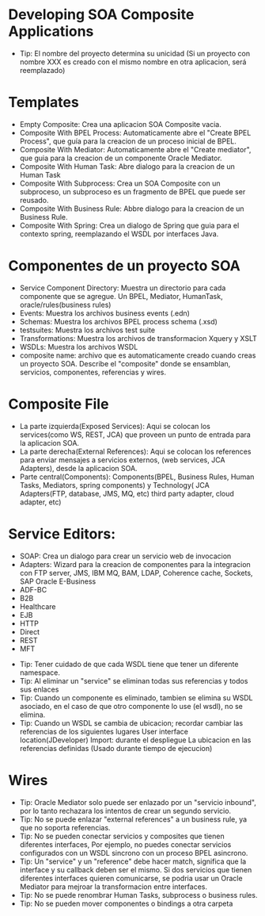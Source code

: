 # Developing SOA Composite Applications

- Tip: El nombre del proyecto determina su unicidad (Si un proyecto con nombre XXX
       es creado con el mismo nombre en otra aplicacion, será reemplazado)
# Templates

 * Empty Composite: Crea una aplicacion SOA Composite vacia.
 * Composite With BPEL Process: Automaticamente abre el "Create BPEL Process", que 
                                guía para la creacion de un proceso inicial de BPEL.
 * Composite With Mediator: Automaticamente abre el "Create mediator", que guia 
                            para la creacion de un componente Oracle Mediator.
 * Composite With Human Task: Abre dialogo para la creacion de un Human Task
 * Composite With Subprocess: Crea un SOA Composite con un subproceso, un subproceso
                              es un fragmento de BPEL que puede ser reusado.
 * Composite With Business Rule: Abbre dialogo para la creacion de un Business Rule.
 * Composite With Spring: Crea un dialogo de Spring que guia para el contexto spring,
                          reemplazando el WSDL por interfaces Java.

# Componentes de un proyecto SOA 
 * Service Component Directory: Muestra un directorio para cada componente que se agregue.
                                Un BPEL, Mediator, HumanTask, oracle/rules(business rules)
 * Events: Muestra los archivos business events (.edn)
 * Schemas: Muestra los archivos BPEL process schema (.xsd)
 * testsuites: Muestra los archivos test suite
 * Transformations: Muestra los archivos de transformacion Xquery y XSLT
 * WSDLs: Muestra los archivos WSDL
 * composite name: archivo que es automaticamente creado cuando creas un proyecto SOA.
                   Describe el "composite" donde se ensamblan, servicios, componentes, 
                   referencias y wires.
# Composite File
 * La parte izquierda(Exposed Services): Aqui se colocan los services(como WS, REST, JCA) que proveen
                                         un punto de entrada para la aplicacion SOA.
 * La parte derecha(External References): Aqui se colocan los references para enviar 
                                          mensajes a servicios externos,
                                          (web services, JCA Adapters), desde la aplicacion SOA.
 * Parte central(Components): Components(BPEL, Business Rules, Human Tasks, Mediators, spring components) y
                              Technology( JCA Adapters(FTP, database, JMS, MQ, etc) third party adapter, cloud
                              adapter, etc)
# Service Editors:
 * SOAP: Crea un dialogo para crear un servicio web de invocacion
 * Adapters: Wizard para la creacion de componentes para la integracion con
             FTP server, JMS, IBM MQ, BAM, LDAP, Coherence cache, Sockets, SAP
             Oracle E-Business
 * ADF-BC
 * B2B
 * Healthcare
 * EJB
 * HTTP
 * Direct
 * REST
 * MFT

- Tip: Tener cuidado de que cada WSDL tiene que tener un diferente namespace.
- Tip: Al eliminar un "service" se eliminan todas sus referencias y todos sus enlaces
- Tip: Cuando un componente es eliminado, tambien se elimina su WSDL asociado, en el 
       caso de que otro componente lo use (el wsdl), no se elimina.
- Tip: Cuando un WSDL se cambia de ubicacion; recordar cambiar las referencias de los siguientes lugares
       User interface location(JDeveloper)
       Import: durante el despliegue
       La ubicacion en las referencias definidas (Usado durante tiempo de ejecucion)
# Wires

- Tip: Oracle Mediator solo puede ser enlazado por un "servicio inbound", por lo tanto 
       rechazara los intentos de crear un segundo servicio.
- Tip: No se puede enlazar "external references" a un business rule, ya que no soporta referencias.
- Tip: No se pueden conectar servicios y composites que tienen diferentes interfaces, 
       Por ejemplo, no puedes conectar servicios configurados con un WSDL sincrono 
       con un proceso BPEL asincrono.
- Tip: Un "service" y un "reference" debe hacer match, significa que la interface
       y su callback deben ser el mismo. Si dos servicios que tienen diferentes
       interfaces quieren comunicarse, se podria usar un Oracle Mediator para mejroar
       la transformacion entre interfaces.
- Tip: No se puede renombrar Human Tasks, subprocess o business rules.
- Tip: No se pueden mover componentes o bindings a otra carpeta























































































































































































































